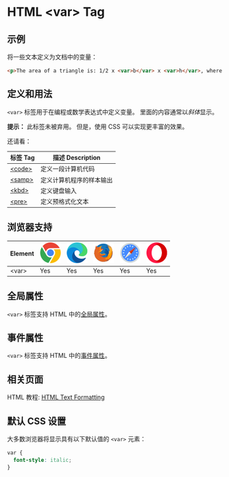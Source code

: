 HTML \<var> Tag
===

## 示例

将一些文本定义为文档中的变量：

```html idoc:preview:iframe
<p>The area of a triangle is: 1/2 x <var>b</var> x <var>h</var>, where <var>b</var> is the base, and <var>h</var> is the vertical height.</p>
```

## 定义和用法

`<var>` 标签用于在编程或数学表达式中定义变量。 里面的内容通常以*斜体*显示。

**提示：** 此标签未被弃用。 但是，使用 CSS 可以实现更丰富的效果。

还请看：

| 标签 Tag | 描述 Description |
| ---- | ---- |
| [\<code>](./code.md) | 定义一段计算机代码 |
| [\<samp>](./samp.md) | 定义计算机程序的样本输出 |
| [\<kbd>](./kbd.md)   | 定义键盘输入 |
| [\<pre>](./pre.md)   | 定义预格式化文本 |

## 浏览器支持

| Element | ![chrome][1] | ![edge][2] | ![firefox][3] | ![safari][4] | ![opera][5] |
| ------- | --- | --- | --- | --- | --- |
| \<var>  | Yes | Yes | Yes | Yes | Yes |

## 全局属性

`<var>` 标签支持 HTML 中的[全局属性](../reference/standardattributes.md)。

## 事件属性

`<var>` 标签支持 HTML 中的[事件属性](../reference/eventattributes.md)。

## 相关页面

HTML 教程: [HTML Text Formatting](../tutorial/formatting.md)

## 默认 CSS 设置

大多数浏览器将显示具有以下默认值的 `<var>` 元素：

```css
var {
  font-style: italic;
}
```

[1]: ../assets/chrome.svg
[2]: ../assets/edge.svg
[3]: ../assets/firefox.svg
[4]: ../assets/safari.svg
[5]: ../assets/opera.svg